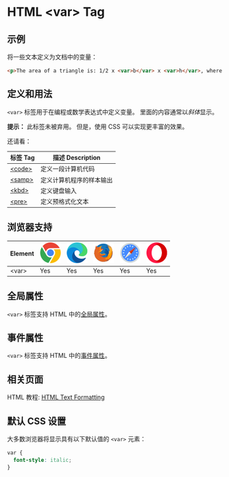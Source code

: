 HTML \<var> Tag
===

## 示例

将一些文本定义为文档中的变量：

```html idoc:preview:iframe
<p>The area of a triangle is: 1/2 x <var>b</var> x <var>h</var>, where <var>b</var> is the base, and <var>h</var> is the vertical height.</p>
```

## 定义和用法

`<var>` 标签用于在编程或数学表达式中定义变量。 里面的内容通常以*斜体*显示。

**提示：** 此标签未被弃用。 但是，使用 CSS 可以实现更丰富的效果。

还请看：

| 标签 Tag | 描述 Description |
| ---- | ---- |
| [\<code>](./code.md) | 定义一段计算机代码 |
| [\<samp>](./samp.md) | 定义计算机程序的样本输出 |
| [\<kbd>](./kbd.md)   | 定义键盘输入 |
| [\<pre>](./pre.md)   | 定义预格式化文本 |

## 浏览器支持

| Element | ![chrome][1] | ![edge][2] | ![firefox][3] | ![safari][4] | ![opera][5] |
| ------- | --- | --- | --- | --- | --- |
| \<var>  | Yes | Yes | Yes | Yes | Yes |

## 全局属性

`<var>` 标签支持 HTML 中的[全局属性](../reference/standardattributes.md)。

## 事件属性

`<var>` 标签支持 HTML 中的[事件属性](../reference/eventattributes.md)。

## 相关页面

HTML 教程: [HTML Text Formatting](../tutorial/formatting.md)

## 默认 CSS 设置

大多数浏览器将显示具有以下默认值的 `<var>` 元素：

```css
var {
  font-style: italic;
}
```

[1]: ../assets/chrome.svg
[2]: ../assets/edge.svg
[3]: ../assets/firefox.svg
[4]: ../assets/safari.svg
[5]: ../assets/opera.svg